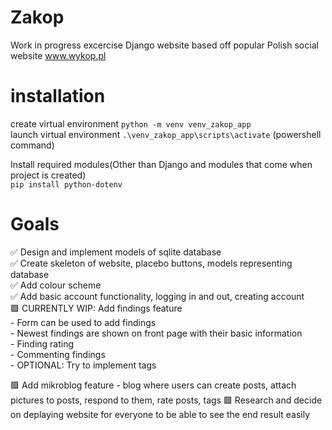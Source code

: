 # Zakop
Work in progress excercise Django website based off popular Polish social website www.wykop.pl 

# installation
create virtual environment `python -m venv venv_zakop_app`  
launch virtual environment `.\venv_zakop_app\scripts\activate` (powershell command)  
 
Install required modules(Other than Django and modules that come when project is created)  
`pip install python-dotenv`

# Goals
✅ Design and implement models of sqlite database  
✅ Create skeleton of website, placebo buttons, models representing database  
✅ Add colour scheme  
✅ Add basic account functionality, logging in and out, creating account  
🟩 CURRENTLY WIP: Add findings feature  
                  - Form can be used to add findings  
                  - Newest findings are shown on front page with their basic information  
                  - Finding rating  
                  - Commenting findings  
                  - OPTIONAL: Try to implement tags  

🟩 Add mikroblog feature - blog where users can create posts, attach pictures to posts, respond to them, rate posts, tags
🟩 Research and decide on deplaying website for everyone to be able to see the end result easily
                  



